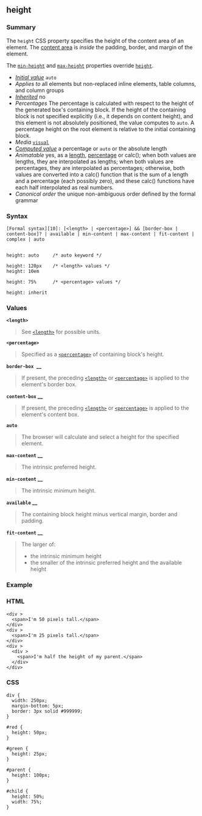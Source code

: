 ## height

### Summary

The `height` CSS property specifies the height of the content area of an element. The [content area][0] is _inside_ the padding, border, and margin of the element.

The [`min-height`][1] and [`max-height`][2] properties override [`height`][3].

* _[Initial value][4]_ `auto` 
* _Applies to_ all elements but non-replaced inline elements, table columns, and column groups 
* _[Inherited][5]_ no 
* _Percentages_ The percentage is calculated with respect to the height of the generated box's containing block. If the height of the containing block is not specified explicitly (i.e., it depends on content height), and this element is not absolutely positioned, the value computes to `auto`. A percentage height on the root element is relative to the initial containing block. 
* _Media_ [`visual`][6] 
* _[Computed value][7]_ a percentage or `auto` or the absolute length 
* _Animatable_ yes, as a [length][8], [percentage][9] or calc(); when both values are lengths, they are interpolated as lengths; when both values are percentages, they are interpolated as percentages; otherwise, both values are converted into a calc() function that is the sum of a length and a percentage (each possibly zero), and these calc() functions have each half interpolated as real numbers. 
* _Canonical order_ the unique non-ambiguous order defined by the formal grammar

### Syntax

    [Formal syntax][10]: [<length> | <percentage>] && [border-box | content-box]? | available | min-content | max-content | fit-content | complex | auto
    

    height: auto     /* auto keyword */
    
    height: 120px    /* <length> values */
    height: 10em
    
    height: 75%      /* <percentage> values */
    
    height: inherit
    

### Values

**`<length>`**

> See [`<length>`][11] for possible units.

**`<percentage>`**

> Specified as a [`<percentage>`][12] of containing block's height.

**`border-box `__**

> If present, the preceding [`<length>`][11] or [`<percentage>`][12] is applied to the element's border box.

**`content-box` __**

> If present, the preceding [`<length>`][11] or [`<percentage>`][12] is applied to the element's content box.

**`auto`**

> The browser will calculate and select a height for the specified element.

**`max-content` __**

> The intrinsic preferred height.

**`min-content` __**

> The intrinsic minimum height.

**`available` __**

> The containing block height minus vertical margin, border and padding.

**`fit-content` __**

> The larger of:
> 
> * the intrinsic minimum height
> * the smaller of the intrinsic preferred height and the available height
> 

### Example

### HTML

    <div >
      <span>I'm 50 pixels tall.</span>
    </div>
    <div >
      <span>I'm 25 pixels tall.</span>
    </div>
    <div >
      <div >
        <span>I'm half the height of my parent.</span>
      </div>
    </div>
    

### CSS

    div {
      width: 250px;
      margin-bottom: 5px;
      border: 3px solid #999999;
    }
    
    #red {
      height: 50px;
    }
    
    #green {
      height: 25px;
    }
    
    #parent {
      height: 100px;
    }
    
    #child {
      height: 50%;
      width: 75%;
    }
    



[0]: https://developer.mozilla.org/en/docs/CSS/box_model#content "CSS/Box_model#content"
[1]: https://developer.mozilla.org/en/docs/Web/CSS/min-height "The min-height CSS property is used to set the minimum height of a given element. It prevents the used value of the height property from becoming smaller than the value specified for min-height."
[2]: https://developer.mozilla.org/en/docs/Web/CSS/max-height "The max-height CSS property is used to set the maximum height of a given element. It prevents the used value of the height property from becoming larger than the value specified for max-height."
[3]: https://developer.mozilla.org/en/docs/Web/CSS/height "The height CSS property specifies the height of the content area of an element. The content area is inside the padding, border, and margin of the element."
[4]: https://developer.mozilla.org/en/docs/CSS/initial_value
[5]: https://developer.mozilla.org/en/docs/CSS/inheritance
[6]: https://developer.mozilla.org/en/docs/CSS/@media#Media_groups
[7]: https://developer.mozilla.org/en/docs/CSS/computed_value
[8]: https://developer.mozilla.org/en/docs/CSS/length#Interpolation "Values of the <length> CSS data type are interpolated as real, floating-point numbers."
[9]: https://developer.mozilla.org/en/docs/CSS/percentage#Interpolation "Values of the <percentage> CSS data type are interpolated as real, floating-point numbers."
[10]: https://developer.mozilla.org/en/docs/CSS/Value_definition_syntax "CSS/Value_definition_syntax"
[11]: https://developer.mozilla.org/en/docs/Web/CSS/length "The documentation about this has not yet been written; please consider contributing!"
[12]: https://developer.mozilla.org/en/docs/Web/CSS/percentage "The documentation about this has not yet been written; please consider contributing!"